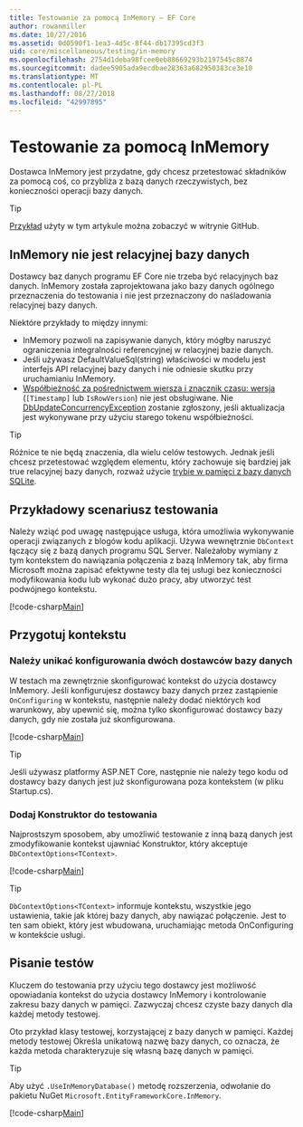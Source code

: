 ```yaml
---
title: Testowanie za pomocą InMemory — EF Core
author: rowanmiller
ms.date: 10/27/2016
ms.assetid: 0d0590f1-1ea3-4d5c-8f44-db17395cd3f3
uid: core/miscellaneous/testing/in-memory
ms.openlocfilehash: 2754d1deba98fcee0eb88669293b2197545c8874
ms.sourcegitcommit: dadee5905ada9ecdbae28363a682950383ce3e10
ms.translationtype: MT
ms.contentlocale: pl-PL
ms.lasthandoff: 08/27/2018
ms.locfileid: "42997895"
---
```

# <a name="testing-with-inmemory"></a>Testowanie za pomocą InMemory

Dostawca InMemory jest przydatne, gdy chcesz przetestować składników za pomocą coś, co przybliża z bazą danych rzeczywistych, bez konieczności operacji bazy danych.

> [!TIP]  
> [Przykład](https://github.com/aspnet/EntityFramework.Docs/tree/master/samples/core/Miscellaneous/Testing) użyty w tym artykule można zobaczyć w witrynie GitHub.

## <a name="inmemory-is-not-a-relational-database"></a>InMemory nie jest relacyjnej bazy danych

Dostawcy baz danych programu EF Core nie trzeba być relacyjnych baz danych. InMemory została zaprojektowana jako bazy danych ogólnego przeznaczenia do testowania i nie jest przeznaczony do naśladowania relacyjnej bazy danych.

Niektóre przykłady to między innymi:

* InMemory pozwoli na zapisywanie danych, który mógłby naruszyć ograniczenia integralności referencyjnej w relacyjnej bazie danych.
* Jeśli używasz DefaultValueSql(string) właściwości w modelu jest interfejs API relacyjnej bazy danych i nie odniesie skutku przy uruchamianiu InMemory.
* [Współbieżność za pośrednictwem wiersza i znacznik czasu: wersja](xref:core/modeling/concurrency#timestamprow-version) (`[Timestamp]` lub `IsRowVersion`) nie jest obsługiwane. Nie [DbUpdateConcurrencyException](https://docs.microsoft.com/dotnet/api/microsoft.entityframeworkcore.dbupdateconcurrencyexception) zostanie zgłoszony, jeśli aktualizacja jest wykonywane przy użyciu starego tokenu współbieżności.

> [!TIP]  
> Różnice te nie będą znaczenia, dla wielu celów testowych. Jednak jeśli chcesz przetestować względem elementu, który zachowuje się bardziej jak true relacyjnej bazy danych, rozważ użycie [trybie w pamięci z bazy danych SQLite](sqlite.md).

## <a name="example-testing-scenario"></a>Przykładowy scenariusz testowania

Należy wziąć pod uwagę następujące usługa, która umożliwia wykonywanie operacji związanych z blogów kodu aplikacji. Używa wewnętrznie `DbContext` łączący się z bazą danych programu SQL Server. Należałoby wymiany z tym kontekstem do nawiązania połączenia z bazą InMemory tak, aby firma Microsoft można zapisać efektywne testy dla tej usługi bez konieczności modyfikowania kodu lub wykonać dużo pracy, aby utworzyć test podwójnego kontekstu.

[!code-csharp[Main](../../../../samples/core/Miscellaneous/Testing/BusinessLogic/BlogService.cs)]

## <a name="get-your-context-ready"></a>Przygotuj kontekstu

### <a name="avoid-configuring-two-database-providers"></a>Należy unikać konfigurowania dwóch dostawców bazy danych

W testach ma zewnętrznie skonfigurować kontekst do użycia dostawcy InMemory. Jeśli konfigurujesz dostawcy bazy danych przez zastąpienie `OnConfiguring` w kontekstu, następnie należy dodać niektórych kod warunkowy, aby upewnić się, można tylko skonfigurować dostawcy bazy danych, gdy nie została już skonfigurowana.

[!code-csharp[Main](../../../../samples/core/Miscellaneous/Testing/BusinessLogic/BloggingContext.cs#OnConfiguring)]

> [!TIP]  
> Jeśli używasz platformy ASP.NET Core, następnie nie należy tego kodu od dostawcy bazy danych jest już skonfigurowana poza kontekstem (w pliku Startup.cs).

### <a name="add-a-constructor-for-testing"></a>Dodaj Konstruktor do testowania

Najprostszym sposobem, aby umożliwić testowanie z inną bazą danych jest zmodyfikowanie kontekst ujawniać Konstruktor, który akceptuje `DbContextOptions<TContext>`.

[!code-csharp[Main](../../../../samples/core/Miscellaneous/Testing/BusinessLogic/BloggingContext.cs#Constructors)]

> [!TIP]  
> `DbContextOptions<TContext>` informuje kontekstu, wszystkie jego ustawienia, takie jak której bazy danych, aby nawiązać połączenie. Jest to ten sam obiekt, który jest wbudowana, uruchamiając metoda OnConfiguring w kontekście usługi.

## <a name="writing-tests"></a>Pisanie testów

Kluczem do testowania przy użyciu tego dostawcy jest możliwość opowiadania kontekst do użycia dostawcy InMemory i kontrolowanie zakresu bazy danych w pamięci. Zazwyczaj chcesz czyste bazy danych dla każdej metody testowej.

Oto przykład klasy testowej, korzystającej z bazy danych w pamięci. Każdej metody testowej Określa unikatową nazwę bazy danych, co oznacza, że każda metoda charakteryzuje się własną bazę danych w pamięci.

>[!TIP]
> Aby użyć `.UseInMemoryDatabase()` metodę rozszerzenia, odwołanie do pakietu NuGet `Microsoft.EntityFrameworkCore.InMemory`.

[!code-csharp[Main](../../../../samples/core/Miscellaneous/Testing/TestProject/InMemory/BlogServiceTests.cs)]
